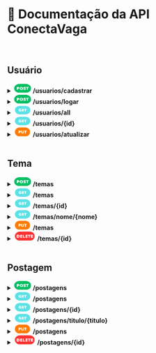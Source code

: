 # :page_facing_up: Documentação da API ConectaVaga

<br>

<!-- =========================== -->
<!-- =========================== -->
<!-- =========================== -->
<!--        U S U A R I O        -->
<!-- =========================== -->
<!-- =========================== -->
<!-- =========================== -->
## Usuário

<!-- =========================== -->
<!--       C A D A S T R A R     -->
<!-- =========================== -->
<details>
  <summary>
    <img src="./img/POST.png" alt="POST" width="40px" height="22px">
    <b>/usuarios/cadastrar</b>
  </summary>
  <br>
  <b>>>> Requisição:</b>
  
  ```json
  {
    "nome":"Nome do Usuario",
    "usuario":"email@provedor.com",
    "senha":"senha-do-usuario", // no mínimo 8 caracteres
    "foto":"url-da-foto"
  }
  ```
  
  <br>
  <b><<< Resposta:</b>
  
  ```json
  {
    "id": "#", // número do ID único do usuário
    "nome": "Nome do Usuario",
    "usuario": "email@provedor.com",
    "senha": "senha-criptografada",
    "foto": "url-da-foto",
    "postagem": null
  }
  ```
  <br>
</details>


<!-- =========================== -->
<!--           L O G A R         -->
<!-- =========================== -->
<details>
  <summary>
    <img src="./img/POST.png" alt="POST" width="40px" height="22px">
    <b>/usuarios/logar</b>
  </summary>
  <br>
  <b>>>> Requisição:</b>
  
  ```json
  {
    "usuario":"email@provedor.com",
    "senha":"senha-do-usuario"
  }
  ```
  
  <br>
  <b><<< Resposta:</b>
  
  ```json
  {
    "id": "#", // número do ID único do usuário
    "nome": "Nome do Usuario",
    "usuario": "email@provedor.com",
    "senha": "senha-criptografada",
    "foto": "url-da-foto",
    "token": "Basic codigo-do-token" // o token de login é necessário para criar temas e postagens
  }
  ```
  
  <br>
</details>


<!-- =========================== -->
<!--             A L L           -->
<!-- =========================== -->
<details>
  <summary>
    <img src="./img/GET.png" alt="GET" width="40px" height="22px">
    <b>/usuarios/all</b>
  </summary>
  <br>
  <b><<< Resposta:</b>
  
  ```json
  [
    {
      "id": "#", // número do ID único do usuário
      "nome": "Nome do Usuario",
      "usuario": "email@provedor.com",
      "senha": "senha-criptografada",
      "foto": "url-da-foto",
      "postagem": [
        {
          "id": "#", // número do ID do tema da postagem
          "titulo": "Exemplo de Postagem",
          "texto": "Texto do exemplo de Postagem",
          "data": "2023-04-19T19:17:14.42744",
          "imagem": null,
          "tema": {
            "id": "#", // número do ID do usuário que fez a postagem
            "categoria": "Exemplo de Teste",
            "nome": "Nome da Categoria de Teste"
        } // em caso de múltiplas postagens, aparecerão mais aqui
      ]
    }
  ]
  ```
  
  <br>
</details>


<!-- =========================== -->
<!--              I D            -->
<!-- =========================== -->
<details>
  <summary>
    <img src="./img/GET.png" alt="GET" width="40px" height="22px">
    <b>/usuarios/{id}</b>
  </summary>
  <br>
  <b>>>> Requisição:</b>
  <p>É necessário enviar uma <code>id</code> válida na url da requisição.</p>
  
  <b><<< Resposta:</b>
  
  ```json
  {
    "id": "#", // número da ID única requisitada
    "nome": "Nome do Usuario",
    "usuario": "email@provedor.com",
    "senha": "senha-criptografada",
    "foto": "url-da-foto",
    "postagem": [] // em caso de postagens, elas aparecerão aqui
  }
  ```
  
  <br>
</details>


<!-- =========================== -->
<!--      A T U A L I Z A R      -->
<!-- =========================== -->
<details>
  <summary>
    <img src="./img/PUT.png" alt="PUT" width="40px" height="22px">
    <b>/usuarios/atualizar</b>
  </summary>
  <br>
  <b>>>> Requisição:</b>
  <p>Atualizar ao menos uma parte do cadastro. No exemplo: nome, e-mail do usuário, senha e foto são alterados.</p>
  
  ```json
  {
    "id":"#", // número da ID única a ser atualizada
    "nome":"Novo Nome do Usuario",
    "usuario":"novo.email@provedor.com",
    "senha":"nova-senha-do-usuario",
    "foto":"nova-url-da-foto"
  }
  ```
  
  <br>
  <b><<< Resposta:</b>
  
  ```json
  {
    "id": "#", // número da ID única que foi atualizada (mantém-se a mesma)
    "nome": "Novo Nome do Usuario",
    "usuario": "novo.email@provedor.com",
    "senha": "nova-senha-criptografada",
    "foto": "nova-url-da-foto", // ou null
    "postagem": null
  }
  ```
  
  <br>
</details>


<br>
  
  
<!-- =========================== -->
<!-- =========================== -->
<!-- =========================== -->
<!--           T E M A           -->
<!-- =========================== -->
<!-- =========================== -->
<!-- =========================== -->
## Tema

<!-- =========================== -->
<!--       C A D A S T R A R     -->
<!-- =========================== -->
<details>
  <summary>
    <img src="./img/POST.png" alt="POST" width="40px" height="22px">
    <b>/temas</b>
  </summary>
  <br>
  <p>Cadastro de um novo tema.</p>
  <br>
  <b>>>> Requisição:</b>
  
  ```json
  {
    "categoria":"Exemplo de Teste",
    "nome":"Nome da Categoria de Teste"
  }
  ```
  
  <br>
  <b><<< Resposta:</b>
  
  ```json
  {
    "id": "#", // número do ID único do tema
    "categoria": "Exemplo de Teste",
    "nome": "Nome da Categoria de Teste",
    "postagem": null
  }
  ```
  
  <br>
</details>


<!-- =========================== -->
<!--             A L L           -->
<!-- =========================== -->
<details>
  <summary>
    <img src="./img/GET.png" alt="GET" width="40px" height="22px">
    <b>/temas</b>
  </summary>
  <br>
  <p>Listar todos os temas.</p>
  <br>
  <b><<< Resposta:</b>
  
  ```json
  [
    {
      "id": "#", // número do ID único do tema
      "categoria": "Exemplo de Teste",
      "nome": "Nome da Categoria de Teste",
      "postagem": [] // ou todas as postagens deste tema específico
    }
  ]
  ```
  
  <br>
</details>


<!-- =========================== -->
<!--              I D            -->
<!-- =========================== -->
<details>
  <summary>
    <img src="./img/GET.png" alt="GET" width="40px" height="22px">
    <b>/temas/{id}</b>
  </summary>
  <br>
  <b>>>> Requisição:</b>
  <p>É necessário enviar uma <code>id</code> válida na url da requisição.</p>
  
  <b><<< Resposta:</b>
  
  ```json
  {
    "id": "#", // número do ID único pesquisado
    "categoria": "Exemplo de Teste",
    "nome": "Nome da Categoria de Teste",
    "postagem": [] // ou todas as postagens deste tema específico
  }
  ```
  
  <br>
</details>


<!-- =========================== -->
<!--            N O M E          -->
<!-- =========================== -->
<details>
  <summary>
    <img src="./img/GET.png" alt="GET" width="40px" height="22px">
    <b>/temas/nome/{nome}</b>
  </summary>
  <br>
  <b>>>> Requisição:</b>
  <p>É possível pesquisar por qualquer <code>nome</code>, seja uma parte ou completo. No exemplo, foi pesquisado <code>tes</code>.</p>
  
  <b><<< Resposta:</b>
  
  ```json
  {
    "id": "#", // número do ID único do tema
    "categoria": "Exemplo de Teste",
    "nome": "Nome da Categoria de Teste",
    "postagem": [] // ou todas as postagens deste tema específico
  }
  ```
  
  <br>
</details>


<!-- =========================== -->
<!--      A T U A L I Z A R      -->
<!-- =========================== -->
<details>
  <summary>
    <img src="./img/PUT.png" alt="PUT" width="40px" height="22px">
    <b>/temas</b>
  </summary>
  <br>
  <b>>>> Requisição:</b>
  <p>Atualizar ao menos uma parte do tema. No exemplo: categoria e nome são alterados.</p>
  
  ```json
  {
    "id": "#", // número do ID único a ser atualizado
    "categoria": "Novo exemplo de Teste",
    "nome": "Novo nome da categoria de Teste"
  }
  ```
  
  <br>
  <b><<< Resposta:</b>
  
  ```json
  {
    "id": "#", // número do ID único que foi atualizado (mantém-se o mesmo)
    "categoria": "Novo exemplo de Teste",
    "nome": "Novo nome da categoria de Teste",
    "postagem": null
  }
  ```
  
  <br>
</details>


<!-- =========================== -->
<!--         D E L E T A R       -->
<!-- =========================== -->
<details>
  <summary>
    <img src="./img/DELETE.png" alt="DELETE" width="50px" height="22px">
    <b>/temas/{id}</b>
  </summary>
  <br>
  <b>>>> Requisição:</b>
  <p>É necessário enviar uma <code>id</code> válida na url da requisição.</p>
  
  <b><<< Resposta:</b>
  <p>Retorna o código 204.</p>
  
  <br>
</details>


<br>

  
  
<!-- =========================== -->
<!-- =========================== -->
<!-- =========================== -->
<!--      P O S T A G E N S      -->
<!-- =========================== -->
<!-- =========================== -->
<!-- =========================== -->
## Postagem

<!-- =========================== -->
<!--       C A D A S T R A R     -->
<!-- =========================== -->
<details>
  <summary>
    <img src="./img/POST.png" alt="POST" width="40px" height="22px">
    <b>/postagens</b>
  </summary>
  <br>
  <p>Adicionar uma nova postagem.</p>
  <br>
  <b>>>> Requisição:</b>
  
  ```json
  {
    "titulo":"Exemplo de Postagem",
    "texto":"Texto do exemplo de Postagem",
    "imagem":"url-da-imagem",
    "tema":{
      "id": "#" // número do ID de um tema
    },
    "usuario":{
      "id": "#" // número do ID de um usuário
    }
  }
  ```
  
  <br>
  <b><<< Resposta:</b>
  
  ```json
  {
    "id": "#", // número do ID único da postagem adicionada
    "titulo": "Exemplo de Postagem",
    "texto": "Texto do exemplo de Postagem",
    "data": "2023-04-19T19:17:14.427439796",
    "imagem": null,
    "tema": {
      "id": "#", // número do ID do tema da postagem
      "categoria": null,
      "nome": null
    },
    "usuario": {
      "id": "#", // número do ID do usuário que fez a postagem
      "nome": null,
      "usuario": null,
      "senha": null,
      "foto": null
    }
  }
  ```
  
  <br>
</details>


<!-- =========================== -->
<!--             A L L           -->
<!-- =========================== -->
<details>
  <summary>
    <img src="./img/GET.png" alt="GET" width="40px" height="22px">
    <b>/postagens</b>
  </summary>
  <br>
  <p>Listar todas as postagens.</p>
  <br>
  <b><<< Resposta:</b>
  
  ```json
  [
    {
      "id": "#", // número do ID único da postagem
      "titulo": "Exemplo de Postagem",
      "texto": "Texto do exemplo de Postagem",
      "data": "2023-04-19T19:17:14.42744",
      "imagem": null,
      "tema": {
        "id": "#", // número do ID do tema da postagem
        "categoria": "Exemplo de Teste",
        "nome": "Nome da Categoria de Teste"
      },
      "usuario": {
        "id": "#", // número do ID do usuário que fez a postagem
        "nome": "Nome do Usuario",
        "usuario": "email@provedor.com",
        "senha": "senha-criptografada",
        "foto": "url-da-foto"
      }
    } // em caso de múltiplas postagens, aparecerão mais aqui
  ]
  ```
  
  <br>
</details>

  
<!-- =========================== -->
<!--              I D            -->
<!-- =========================== -->
<details>
  <summary>
    <img src="./img/GET.png" alt="GET" width="40px" height="22px">
    <b>/postagens/{id}</b>
  </summary>
  <br>
  <b>>>> Requisição:</b>
  <p>É necessário enviar uma <code>id</code> válida na url da requisição.</p>
  
  <b><<< Resposta:</b>
  
  ```json
  {
    "id": "#", // número do ID único da postagem
    "titulo": "Exemplo de Postagem",
    "texto": "Texto do exemplo de Postagem",
    "data": "2023-04-19T19:17:14.42744",
    "imagem": null,
    "tema": {
      "id": "#", // número do ID do tema da postagem
      "categoria": "Exemplo de Teste",
      "nome": "Nome da Categoria de Teste"
    },
    "usuario": {
      "id": "#", // número do ID do usuário que fez a postagem
      "nome": "Nome do Usuario",
      "usuario": "email@provedor.com",
      "senha": "senha-criptografada",
      "foto": "url-da-foto"
    }
  }
  ```
  
  <br>
</details>


<!-- =========================== -->
<!--         T Í T U L O         -->
<!-- =========================== -->
<details>
  <summary>
    <img src="./img/GET.png" alt="GET" width="40px" height="22px">
    <b>/postagens/titulo/{titulo}</b>
  </summary>
  <br>
  <b>>>> Requisição:</b>
  <p>É possível pesquisar por qualquer <code>titulo</code> de postagem, seja uma parte ou completo. No exemplo, foi pesquisado <code>exe</code>.</p>
  
  <b><<< Resposta:</b>
  
  ```json
  [
    {
      "id": "#", // número do ID único da postagem
      "titulo": "Exemplo de Postagem",
      "texto": "Texto do exemplo de Postagem",
      "data": "2023-04-19T19:17:14.42744",
      "imagem": null,
      "tema": {
        "id": "#", // número do ID do tema da postagem
        "categoria": "Exemplo de Teste",
        "nome": "Nome da Categoria de Teste"
      },
      "usuario": {
        "id": "#", // número do ID do usuário que fez a postagem
        "nome": "Nome do Usuario",
        "usuario": "email@provedor.com",
        "senha": "senha-criptografada",
        "foto": "url-da-foto"
      }
    } // em caso de múltiplas postagens, aparecerão mais aqui
  ]
  ```
  
  <br>
</details>


<!-- =========================== -->
<!--      A T U A L I Z A R      -->
<!-- =========================== -->
<details>
  <summary>
    <img src="./img/PUT.png" alt="PUT" width="40px" height="22px">
    <b>/postagens</b>
  </summary>
  <br>
  <b>>>> Requisição:</b>
  <p>Atualizar ao menos uma parte da postagem. No exemplo: título e texto são alterados.</p>
  
  ```json
  {
    "id":"#", // número do ID único da postagem a ser atualizada
    "titulo":"Novo Exemplo de Postagem",
    "texto":"Novo Texto do exemplo de Postagem",
    "tema":{
      "id":"#" // número de ID do tema da postagem a ser atualizada
    },
    "usuario":{
      "id":"#" // número de ID do usuário que fez a postagem a ser atualizada
    }
  }
  ```
  
  <br>
  <b><<< Resposta:</b>
  
  ```json
  {
    "id": "#", // número do ID único da postagem que foi atualizada (mantém-se o mesmo)
    "titulo": "Novo Exemplo de Postagem",
    "texto": "Novo Texto do exemplo de Postagem",
    "data": "2023-04-20T16:59:33.632666592", // a data é atualizada
    "imagem": null,
    "tema": {
      "id": "#", // número de ID do tema da postagem que foi atualizada
      "categoria": "Exemplo de Teste",
      "nome": "Nome da Categoria de Teste"
    },
    "usuario": {
      "id": "#", // número de ID do usuário que fez a postagem que foi atualizada
      "nome": "Nome do Usuario",
      "usuario": "email@provedor.com",
      "senha": "senha-criptografada",
      "foto": "url-da-foto"
    }
  }
  ```
  
  <br>
</details>


<!-- =========================== -->
<!--         D E L E T A R       -->
<!-- =========================== -->
<details>
  <summary>
    <img src="./img/DELETE.png" alt="DELETE" width="50px" height="22px">
    <b>/postagens/{id}</b>
  </summary>
  <br>
  <b>>>> Requisição:</b>
  <p>É necessário enviar uma <code>id</code> válida na url da requisição.</p>
  
  <b><<< Resposta:</b>
  <p>Retorna o código 204.</p>
  
  <br>
</details>
